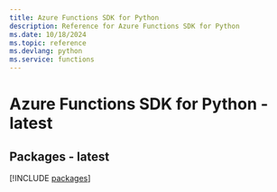 ```yaml
---
title: Azure Functions SDK for Python
description: Reference for Azure Functions SDK for Python
ms.date: 10/18/2024
ms.topic: reference
ms.devlang: python
ms.service: functions
---
```

# Azure Functions SDK for Python - latest
## Packages - latest
[!INCLUDE [packages](functions-index.md)]
